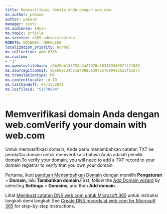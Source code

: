 ```yaml
---
title: Memverifikasi domain Anda dengan web.com
ms.author: pebaum
author: pebaum
manager: scotv
ms.audience: Admin
ms.topic: article
ms.service: o365-administration
ROBOTS: NOINDEX, NOFOLLOW
localization_priority: Normal
ms.collection: Adm_O365
ms.custom:
- "1"
ms.openlocfilehash: a6b20db14f752a3a27970af0318934907ff21083
ms.sourcegitcommit: 8bc60ec34bc1e40685e3976576e04a2623f63a7c
ms.translationtype: MT
ms.contentlocale: id-ID
ms.lasthandoff: 04/15/2021
ms.locfileid: "51770634"
---
```

# <a name="verify-your-domain-with-webcom"></a><span data-ttu-id="3b0f5-102">Memverifikasi domain Anda dengan web.com</span><span class="sxs-lookup"><span data-stu-id="3b0f5-102">Verify your domain with web.com</span></span>

<span data-ttu-id="3b0f5-103">Untuk memverifikasi domain, Anda perlu menambahkan catatan TXT ke pendaftar domain untuk memverifikasi bahwa Anda adalah pemilik domain.</span><span class="sxs-lookup"><span data-stu-id="3b0f5-103">To verify your domain, you will need to add a TXT record to your domain registrar to verify that you own your domain.</span></span> 

<span data-ttu-id="3b0f5-104">Pertama, ikuti [panduan Menambahkan Domain](https://admin.microsoft.com/Adminportal#/Domains) dengan memilih **Pengaturan** \> **Domain,** lalu **Tambahkan domain**.</span><span class="sxs-lookup"><span data-stu-id="3b0f5-104">First, follow the [Add Domain wizard](https://admin.microsoft.com/Adminportal#/Domains) by selecting **Settings** \> **Domains**, and then **Add domain**.</span></span>
  
<span data-ttu-id="3b0f5-105">Lihat [Membuat catatan DNS web.com untuk Microsoft 365](https://docs.microsoft.com/microsoft-365/admin/dns/create-dns-records-at-web-com) untuk instruksi langkah demi langkah.</span><span class="sxs-lookup"><span data-stu-id="3b0f5-105">See [Create DNS records at web.com for Microsoft 365](https://docs.microsoft.com/microsoft-365/admin/dns/create-dns-records-at-web-com) for step-by-step instructions.</span></span>